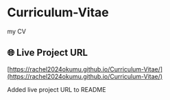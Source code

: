 
# Curriculum-Vitae
my CV
## 🌐 Live Project URL

[https://rachel2024okumu.github.io/Curriculum-Vitae/](https://rachel2024okumu.github.io/Curriculum-Vitae/)

Added live project URL to README
